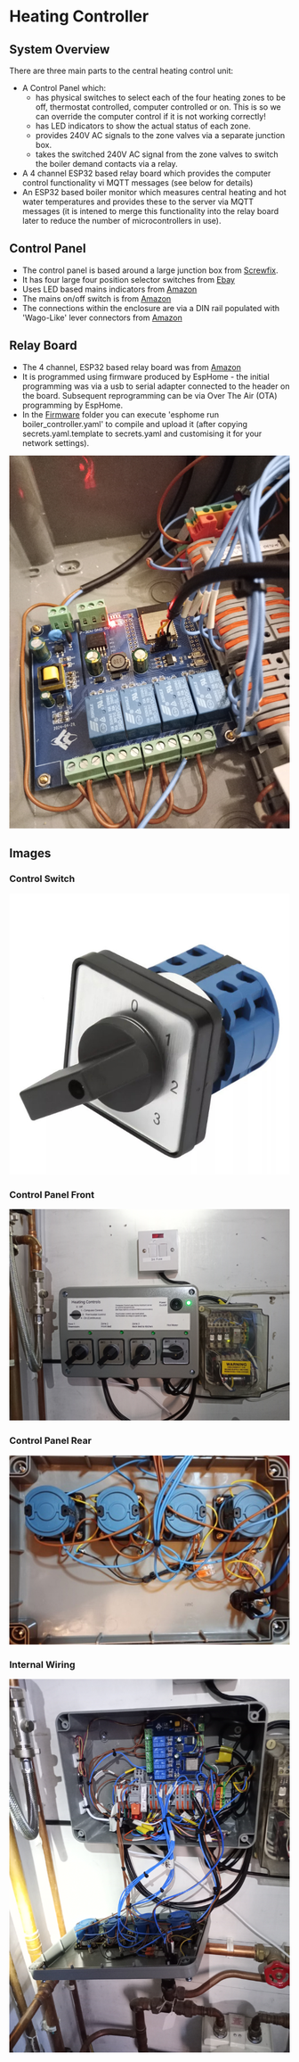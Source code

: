 # Heating Controller

## System Overview 

There are three main parts to the central heating control unit:
  - A Control Panel which:
    - has physical switches to select each of the four heating zones to be off, thermostat controlled, computer controlled or on.  This is so we can override the computer control if it is not working correctly!  
    - has LED indicators to show the actual status of each zone.   
    - provides 240V AC signals to the zone valves via a separate junction box.
    - takes the switched 240V AC signal from the zone valves to switch the boiler demand contacts via a relay.
  - A 4 channel ESP32 based relay board which provides the computer control functionality vi MQTT messages (see below for details)
  - An ESP32 based boiler monitor which measures central heating and hot water temperatures and provides these to the server via MQTT messages (it is intened to merge this functionality into the relay board later to reduce the number of microcontrollers in use).


## Control Panel
  - The control panel is based around a large junction box from [Screwfix](https://www.screwfix.com/p/british-general-ip55-weatherproof-outdoor-enclosure-270mm-x-180mm-x-135mm/86625).
  - It has four large four position selector switches from [Ebay](https://www.ebay.co.uk/itm/386674176742)
  - Uses LED based mains indicators from [Amazon](https://www.amazon.co.uk/dp/B09PFMY6YQ?ref=ppx_yo2ov_dt_b_fed_asin_title&th=1)
  - The mains on/off switch is from [Amazon](https://www.amazon.co.uk/dp/B07T2RMYVW?ref=ppx_yo2ov_dt_b_fed_asin_title)
  - The connections within the enclosure are via a DIN rail populated with 'Wago-Like' lever connectors from [Amazon](https://www.amazon.co.uk/DIN-Terminal-Blocks-Aigreat-Connectors/dp/B0BGPVGKGZ?pd_rd_w=LCUWm&content-id=amzn1.sym.a34fb0f3-9916-4f90-85ff-bea3e23caef2&pf_rd_p=a34fb0f3-9916-4f90-85ff-bea3e23caef2&pf_rd_r=RNNKJKY9K92BZF4YSNE1&pd_rd_wg=3OtRd&pd_rd_r=6dca1504-92f2-4676-8a3c-2be763f6525c&ref_=pd_bap_d_csi_rtpb_bap_sim_0_pr_t&th=1)


## Relay Board
  - The 4 channel, ESP32 based relay board was from [Amazon](https://www.amazon.co.uk/dp/B0CJ5CZ4XR?ref=ppx_yo2ov_dt_b_fed_asin_title)
  - It is programmed using firmware produced by EspHome - the initial programming was via a usb to serial adapter connected to the header on the board.  Subsequent reprogramming can be via Over The Air (OTA) programming by EspHome.
  - In the [Firmware](Firmware) folder you can execute 'esphome run boiler_controller.yaml' to compile and upload it (after copying secrets.yaml.template to secrets.yaml and customising it for your network settings).

![Relay Board Serial Programming](images/Relay_Board_Programming.jpg)

## Images

### Control Switch

![Control Switch](images/selector_switch.jpg)

### Control Panel Front
![Control Panel Front](images/Control_Panel_Front.jpg)

### Control Panel Rear
![Control Panel Rear](images/Control_Panel_Rear.jpg)

### Internal Wiring
![Internal Wiring](images/Control_Panel_Wiring.jpg)
